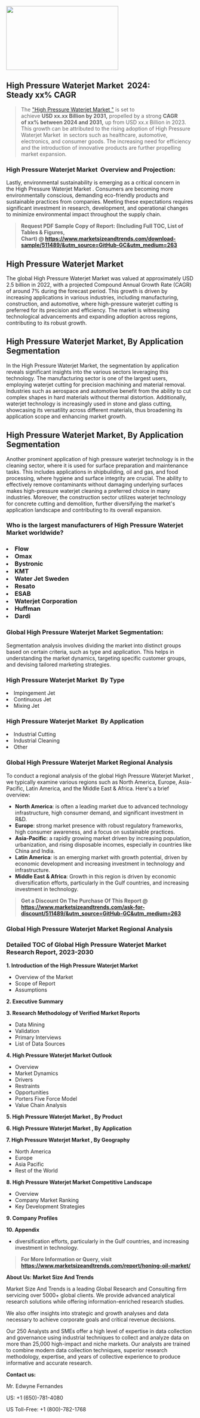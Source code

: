 <p><img class="alignnone size-medium wp-image-20088" src="https://ffe5etoiles.com/wp-content/uploads/2024/12/MST1-300x171.png" alt="" width="300" height="171" /></p><h2 id="ember46" class="ember-view reader-text-block__heading-2">High Pressure Waterjet Market &nbsp;2024: Steady&nbsp;xx% CAGR</h2><blockquote id="ember47" class="ember-view reader-text-block__blockquote">The&nbsp;<a class="app-aware-link " href="https://www.marketsizeandtrends.com/download-sample/511489/&utm_source=GitHub-GC&utm_medium=263" target="_blank" data-test-app-aware-link="">"High Pressure Waterjet Market "</a>&nbsp;is set to achieve&nbsp;<strong>USD&nbsp;xx.xx&nbsp;Billion by 2031,</strong>&nbsp;propelled by a strong&nbsp;<strong>CAGR of&nbsp;xx% between 2024 and 2031,</strong>&nbsp;up from USD xx.x Billion in 2023. This growth can be attributed to the rising adoption of&nbsp;High Pressure Waterjet Market &nbsp;in sectors such as healthcare, automotive, electronics, and consumer goods. The increasing need for efficiency and the introduction of innovative products are further propelling market expansion.</blockquote><h3 id="ember48" class="ember-view reader-text-block__heading-3">High Pressure Waterjet Market &nbsp;Overview and Projection:</h3><p id="ember49" class="ember-view reader-text-block__paragraph">Lastly, environmental sustainability is emerging as a critical concern in the&nbsp;High Pressure Waterjet Market . Consumers are becoming more environmentally conscious, demanding eco-friendly products and sustainable practices from companies. Meeting these expectations requires significant investment in research, development, and operational changes to minimize environmental impact throughout the supply chain.</p><blockquote id="ember50" class="ember-view reader-text-block__blockquote"><strong>Request PDF Sample Copy of Report: (Including Full TOC, List of Tables &amp; Figures, Chart)&nbsp;@&nbsp;<strong><a href="https://www.marketsizeandtrends.com/download-sample/511489/&utm_source=GitHub-GC&utm_medium=263" target="_blank">https://www.marketsizeandtrends.com/download-sample/511489/&utm_source=GitHub-GC&utm_medium=263</a></strong></strong></blockquote><h3 class=""> <h2>High Pressure Waterjet Market</h2><p>The global High Pressure Waterjet Market was valued at approximately USD 2.5 billion in 2022, with a projected Compound Annual Growth Rate (CAGR) of around 7% during the forecast period. This growth is driven by increasing applications in various industries, including manufacturing, construction, and automotive, where high-pressure waterjet cutting is preferred for its precision and efficiency. The market is witnessing technological advancements and expanding adoption across regions, contributing to its robust growth.</p><h2>High Pressure Waterjet Market, By Application Segmentation</h2><p>In the High Pressure Waterjet Market, the segmentation by application reveals significant insights into the various sectors leveraging this technology. The manufacturing sector is one of the largest users, employing waterjet cutting for precision machining and material removal. Industries such as aerospace and automotive benefit from the ability to cut complex shapes in hard materials without thermal distortion. Additionally, waterjet technology is increasingly used in stone and glass cutting, showcasing its versatility across different materials, thus broadening its application scope and enhancing market growth.</p><h2>High Pressure Waterjet Market, By Application Segmentation</h2><p>Another prominent application of high pressure waterjet technology is in the cleaning sector, where it is used for surface preparation and maintenance tasks. This includes applications in shipbuilding, oil and gas, and food processing, where hygiene and surface integrity are crucial. The ability to effectively remove contaminants without damaging underlying surfaces makes high-pressure waterjet cleaning a preferred choice in many industries. Moreover, the construction sector utilizes waterjet technology for concrete cutting and demolition, further diversifying the market's application landscape and contributing to its overall expansion.</p></h3><h3 id="" class="">Who is the largest manufacturers of&nbsp;High Pressure Waterjet Market worldwide?</h3><h3 class=""></Li><Li>Flow</Li><Li> Omax</Li><Li> Bystronic</Li><Li> KMT</Li><Li> Water Jet Sweden</Li><Li> Resato</Li><Li> ESAB</Li><Li> Waterjet Corporation</Li><Li> Huffman</Li><Li> Dardi</h3><h3 id="ember53" class="ember-view reader-text-block__heading-3">Global&nbsp;High Pressure Waterjet Market Segmentation:</h3><p id="ember54" class="ember-view reader-text-block__paragraph">Segmentation analysis involves dividing the market into distinct groups based on certain criteria, such as type and application. This helps in understanding the market dynamics, targeting specific customer groups, and devising tailored marketing strategies.</p><h3 id="" class="">High Pressure Waterjet Market &nbsp;By Type</h3><p></Li><Li>Impingement Jet</Li><Li> Continuous Jet</Li><Li> Mixing Jet</p><h3 id="" class="">High Pressure Waterjet Market &nbsp;By Application</h3><p class=""></Li><Li>Industrial Cutting</Li><Li> Industrial Cleaning</Li><Li> Other</p><h3 id="ember62" class="ember-view reader-text-block__heading-3">Global High Pressure Waterjet Market Regional Analysis</h3><p id="ember63" class="ember-view reader-text-block__paragraph">To conduct a regional analysis of the global High Pressure Waterjet Market , we typically examine various regions such as North America, Europe, Asia-Pacific, Latin America, and the Middle East &amp; Africa. Here's a brief overview:</p><ul><li><strong>North America</strong>: is often a leading market due to advanced technology infrastructure, high consumer demand, and significant investment in R&amp;D.</li><li><strong>Europe</strong>: strong market presence with robust regulatory frameworks, high consumer awareness, and a focus on sustainable practices.</li><li><strong>Asia-Pacific</strong>: a rapidly growing market driven by increasing population, urbanization, and rising disposable incomes, especially in countries like China and India.</li><li><strong>Latin America</strong>: is an emerging market with growth potential, driven by economic development and increasing investment in technology and infrastructure.</li><li><strong>Middle East &amp; Africa</strong>: Growth in this region is driven by economic diversification efforts, particularly in the Gulf countries, and increasing investment in technology.</li></ul><blockquote id="ember61" class="ember-view reader-text-block__blockquote"><strong>Get a Discount On The Purchase Of This Report @ <strong><a href="https://html-cleaner.com/" target="">https://www.marketsizeandtrends.com/ask-for-discount/511489/&utm_source=GitHub-GC&utm_medium=263</a></strong></strong></blockquote><h3 id="ember62" class="ember-view reader-text-block__heading-3">Global High Pressure Waterjet Market Regional Analysis</h3><h3 id="" class="">Detailed TOC of Global High Pressure Waterjet Market Research Report, 2023-2030</h3><p id="" class=""><strong>1. Introduction of the High Pressure Waterjet Market </strong></p><ul><li>Overview of the Market</li><li>Scope of Report</li><li>Assumptions</li></ul><p id="" class=""><strong>2. Executive Summary</strong></p><p id="" class=""><strong>3. Research Methodology of Verified Market Reports</strong></p><ul><li>Data Mining</li><li>Validation</li><li>Primary Interviews</li><li>List of Data Sources</li></ul><p id="" class=""><strong>4. High Pressure Waterjet Market Outlook</strong></p><ul><li>Overview</li><li>Market Dynamics</li><li>Drivers</li><li>Restraints</li><li>Opportunities</li><li>Porters Five Force Model</li><li>Value Chain Analysis</li></ul><p id="" class=""><strong>5. High Pressure Waterjet Market , By Product</strong></p><p id="" class=""><strong>6. High Pressure Waterjet Market , By Application</strong></p><p id="" class=""><strong>7. High Pressure Waterjet Market , By Geography</strong></p><ul><li>North America</li><li>Europe</li><li>Asia Pacific</li><li>Rest of the World</li></ul><p id="" class=""><strong>8. High Pressure Waterjet Market Competitive Landscape</strong></p><ul><li>Overview</li><li>Company Market Ranking</li><li>Key Development Strategies</li></ul><p id="" class=""><strong>9. Company Profiles</strong></p><p id="" class=""><strong>10. Appendix</strong></p><ul><li>diversification efforts, particularly in the Gulf countries, and increasing investment in technology.</li></ul><blockquote id="ember65" class="ember-view reader-text-block__blockquote"><strong>For More Information or Query, visit <strong><strong><a href="https://html-cleaner.com/" target="">https://www.marketsizeandtrends.com/report/honing-oil-market/</a></strong></strong></strong></blockquote><p id="" class=""><strong>About Us: Market Size And Trends</strong></p><p id="" class="">Market Size And Trends is a leading Global Research and Consulting firm servicing over 5000+ global clients. We provide advanced analytical research solutions while offering information-enriched research studies.</p><p id="" class="">We also offer insights into strategic and growth analyses and data necessary to achieve corporate goals and critical revenue decisions.</p><p id="" class="">Our 250 Analysts and SMEs offer a high level of expertise in data collection and governance using industrial techniques to collect and analyze data on more than 25,000 high-impact and niche markets. Our analysts are trained to combine modern data collection techniques, superior research methodology, expertise, and years of collective experience to produce informative and accurate research.</p><p id="" class=""><strong>Contact us:</strong></p><p id="" class="">Mr. Edwyne Fernandes</p><p id="" class="">US: +1 (650)-781-4080</p><p id="" class="">US Toll-Free: +1 (800)-782-1768</p>
